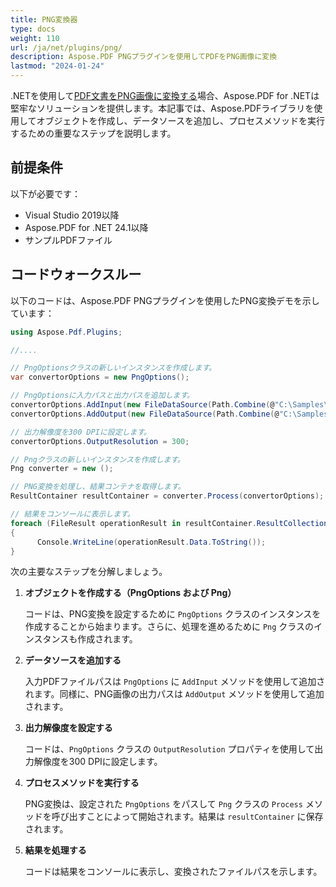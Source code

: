 ```yaml
---
title: PNG変換器
type: docs
weight: 110
url: /ja/net/plugins/png/
description: Aspose.PDF PNGプラグインを使用してPDFをPNG画像に変換
lastmod: "2024-01-24"
---
```


.NETを使用して[PDF文書をPNG画像に変換する](https://products.aspose.org/pdf/net/png-converter/)場合、Aspose.PDF for .NETは堅牢なソリューションを提供します。本記事では、Aspose.PDFライブラリを使用してオブジェクトを作成し、データソースを追加し、プロセスメソッドを実行するための重要なステップを説明します。

## 前提条件

以下が必要です：

* Visual Studio 2019以降
* Aspose.PDF for .NET 24.1以降
* サンプルPDFファイル

## コードウォークスルー

以下のコードは、Aspose.PDF PNGプラグインを使用したPNG変換デモを示しています：

```csharp
using Aspose.Pdf.Plugins;

//....

// PngOptionsクラスの新しいインスタンスを作成します。
var convertorOptions = new PngOptions();

// PngOptionsに入力パスと出力パスを追加します。
convertorOptions.AddInput(new FileDataSource(Path.Combine(@"C:\Samples\", "sample.pdf")));
convertorOptions.AddOutput(new FileDataSource(Path.Combine(@"C:\Samples\", "images")));

// 出力解像度を300 DPIに設定します。
convertorOptions.OutputResolution = 300;

// Pngクラスの新しいインスタンスを作成します。
Png converter = new ();

// PNG変換を処理し、結果コンテナを取得します。
ResultContainer resultContainer = converter.Process(convertorOptions);

// 結果をコンソールに表示します。
foreach (FileResult operationResult in resultContainer.ResultCollection.Cast<FileResult>())
{
      Console.WriteLine(operationResult.Data.ToString());
}
```
次の主要なステップを分解しましょう。

1. **オブジェクトを作成する（PngOptions および Png）**

   コードは、PNG変換を設定するために `PngOptions` クラスのインスタンスを作成することから始まります。さらに、処理を進めるために `Png` クラスのインスタンスも作成されます。

2. **データソースを追加する**

   入力PDFファイルパスは `PngOptions` に `AddInput` メソッドを使用して追加されます。同様に、PNG画像の出力パスは `AddOutput` メソッドを使用して追加されます。

3. **出力解像度を設定する**

   コードは、`PngOptions` クラスの `OutputResolution` プロパティを使用して出力解像度を300 DPIに設定します。

4. **プロセスメソッドを実行する**

   PNG変換は、設定された `PngOptions` をパスして `Png` クラスの `Process` メソッドを呼び出すことによって開始されます。結果は `resultContainer` に保存されます。

5. **結果を処理する**

   コードは結果をコンソールに表示し、変換されたファイルパスを示します。
